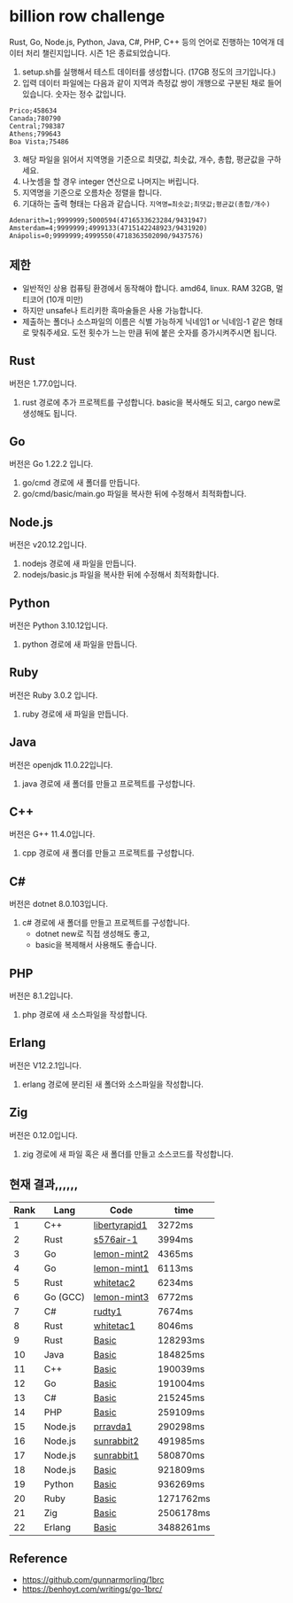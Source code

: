 # billion row challenge

Rust, Go, Node.js, Python, Java, C#, PHP, C++ 등의 언어로 진행하는 10억개 데이터 처리 챌린지입니다.
시즌 1은 종료되었습니다.

1. setup.sh를 실행해서 테스트 데이터를 생성합니다. (17GB 정도의 크기입니다.)
2. 입력 데이터 파일에는 다음과 같이 지역과 측정값 쌍이 개행으로 구분된 채로 들어있습니다. 숫자는 정수 값입니다.

```
Prico;458634
Canada;780790
Central;798387
Athens;799643
Boa Vista;75486
```

3. 해당 파일을 읽어서 지역명을 기준으로 최댓값, 최솟값, 개수, 총합, 평균값을 구하세요.
4. 나눗셈을 할 경우 integer 연산으로 나머지는 버립니다.
5. 지역명을 기준으로 오름차순 정렬을 합니다.
6. 기대하는 출력 형태는 다음과 같습니다. `지역명=최솟값;최댓값;평균값(총합/개수)`

```
Adenarith=1;9999999;5000594(4716533623284/9431947)
Amsterdam=4;9999999;4999133(4715142248923/9431920)
Anápolis=0;9999999;4999550(4718363502090/9437576)
```

## 제한

- 일반적인 상용 컴퓨팅 환경에서 동작해야 합니다. amd64, linux. RAM 32GB, 멀티코어 (10개 미만)
- 하지만 unsafe나 트리키한 흑마술들은 사용 가능합니다.
- 제출하는 폴더나 소스파일의 이름은 식별 가능하게 닉네임1 or 닉네임-1 같은 형태로 맞춰주세요. 도전 횟수가 느는 만큼 뒤에 붙은 숫자를 증가시켜주시면 됩니다.

## Rust

버전은 1.77.0입니다.
1. rust 경로에 추가 프로젝트를 구성합니다. basic을 복사해도 되고, cargo new로 생성해도 됩니다.

## Go

버전은 Go 1.22.2 입니다.
1. go/cmd 경로에 새 폴더를 만듭니다.
2. go/cmd/basic/main.go 파일을 복사한 뒤에 수정해서 최적화합니다.

## Node.js

버전은 v20.12.2입니다.
1. nodejs 경로에 새 파일을 만듭니다.
2. nodejs/basic.js 파일을 복사한 뒤에 수정해서 최적화합니다.

## Python
버전은 Python 3.10.12입니다.
1. python 경로에 새 파일을 만듭니다.

## Ruby
버전은 Ruby 3.0.2 입니다.
1. ruby 경로에 새 파일을 만듭니다.

## Java
버전은 openjdk 11.0.22입니다.
1. java 경로에 새 폴더를 만들고 프로젝트를 구성합니다.

## C++
버전은 G++ 11.4.0입니다.
1. cpp 경로에 새 폴더를 만들고 프로젝트를 구성합니다.

## C#
버전은 dotnet 8.0.103입니다.
1. c# 경로에 새 폴더를 만들고 프로젝트를 구성합니다.
   -  dotnet new로 직접 생성해도 좋고,
   -  basic을 복제해서 사용해도 좋습니다.

## PHP
버전은 8.1.2입니다.
1. php 경로에 새 소스파일을 작성합니다.

## Erlang
버전은 V12.2.1입니다.
1. erlang 경로에 분리된 새 폴더와 소스파일을 작성합니다.

## Zig
버전은 0.12.0입니다.
1. zig 경로에 새 파일 혹은 새 폴더를 만들고 소스코드를 작성합니다.

## 현재 결과,,,,,,

| Rank | Lang     | Code                                          | time      |
| ---- | -------- | --------------------------------------------- | --------- |
| 1    | C++      | [libertyrapid1](./cpp/libertyrapid1/main.cpp) | 3272ms    |
| 2    | Rust     | [s576air-1](./rust/s576air-1/src/main.rs)     | 3994ms    |
| 3    | Go       | [lemon-mint2](./go/cmd/lemon-mint2/main.go)   | 4365ms    |
| 4    | Go       | [lemon-mint1](./go/cmd/lemon-mint1/main.go)   | 6113ms    |
| 5    | Rust     | [whitetac2](./rust/whitetac2/src/main.rs)     | 6234ms    |
| 6    | Go (GCC) | [lemon-mint3](./go/cmd/lemon-mint3/main.go)   | 6772ms    |
| 7    | C#       | [rudty1](./csharp/rudty1/Program.cs)          | 7674ms    |
| 8    | Rust     | [whitetac1](./rust/whitetac1/src/main.rs)     | 8046ms    |
| 9    | Rust     | [Basic](./rust/basic/src/main.rs)             | 128293ms  |
| 10   | Java     | [Basic](./java/basic/Main.java)               | 184825ms  |
| 11   | C++      | [Basic](./cpp/basic/main.cpp)                 | 190039ms  |
| 12   | Go       | [Basic](./go/cmd/basic/main.go)               | 191004ms  |
| 13   | C#       | [Basic](./csharp/basic/Program.cs)            | 215245ms  |
| 14   | PHP      | [Basic](./php/basic.php)                      | 259109ms  |
| 15   | Node.js  | [prravda1](./nodejs/prravda1/index.js)        | 290298ms  |
| 16   | Node.js  | [sunrabbit2](./nodejs/sunrabbit2/index.js)    | 491985ms  |
| 17   | Node.js  | [sunrabbit1](./nodejs/sunrabbit1/index.js)    | 580870ms  |
| 18   | Node.js  | [Basic](./nodejs/basic.js)                    | 921809ms  |
| 19   | Python   | [Basic](./python/basic.py)                    | 936269ms  |
| 20   | Ruby     | [Basic](./ruby/basic.rb)                      | 1271762ms |
| 21   | Zig      | [Basic](./zig/basic.zig)                      | 2506178ms |
| 22   | Erlang   | [Basic](./erlang/basic/main.erl)              | 3488261ms |

## Reference

- https://github.com/gunnarmorling/1brc
- https://benhoyt.com/writings/go-1brc/
